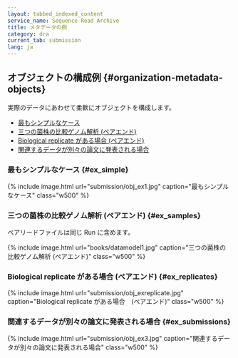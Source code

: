 ```yaml
---
layout: tabbed_indexed_content
service_name: Sequence Read Archive
title: メタデータの例
category: dra
current_tab: submission
lang: ja
---
```


## オブジェクトの構成例  {#organization-metadata-objects}

実際のデータにあわせて柔軟にオブジェクトを構成します。

- [最もシンプルなケース](#ex_simple)
- [三つの菌株の比較ゲノム解析 (ペアエンド)](#ex_samples)
- [Biological replicate がある場合 (ペアエンド)](#ex_replicates)
- [関連するデータが別々の論文に発表される場合](#ex_submissions)

### 最もシンプルなケース  {#ex_simple}

{% include image.html url="submission/obj_ex1.jpg" caption="最もシンプルなケース" class="w500" %}

### 三つの菌株の比較ゲノム解析 (ペアエンド)  {#ex_samples}

ペアリードファイルは同じ Run に含めます。

{% include image.html url="books/datamodel1.jpg" caption="三つの菌株の比較ゲノム解析 (ペアエンド)" class="w500" %}

### Biological replicate がある場合 (ペアエンド)  {#ex_replicates}

{% include image.html url="submission/obj_exreplicate.jpg" caption="Biological replicate がある場合　(ペアエンド)" class="w500" %}

### 関連するデータが別々の論文に発表される場合  {#ex_submissions}

{% include image.html url="submission/obj_ex3.jpg" caption="関連するデータが別々の論文に発表される場合" class="w500" %}

